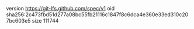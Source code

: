 version https://git-lfs.github.com/spec/v1
oid sha256:2c473fbd51d277a08bc55fb21116c1847f8c6dca4e360e33ed310c207bc603e5
size 111744

